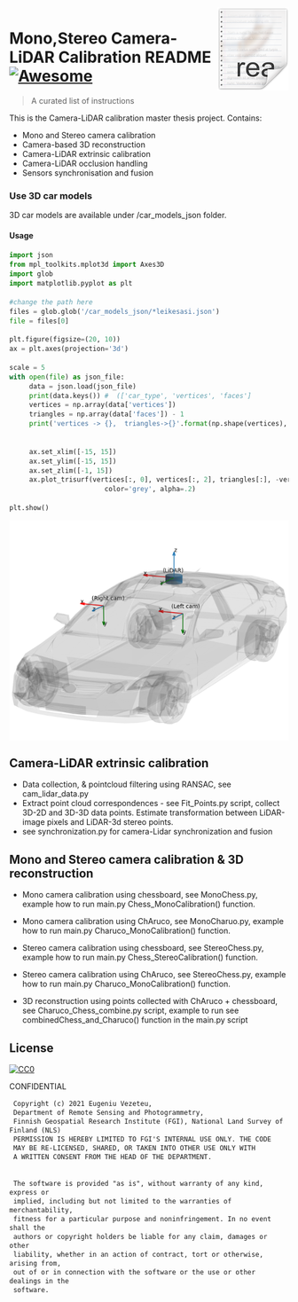<img src="icon.png" align="right" />

# Mono,Stereo Camera-LiDAR Calibration README [![Awesome](https://cdn.rawgit.com/sindresorhus/awesome/d7305f38d29fed78fa85652e3a63e154dd8e8829/media/badge.svg)](https://github.com/sindresorhus/awesome#readme)
>A curated list of instructions

This is the Camera-LiDAR calibration master thesis project.
Contains:
- Mono and Stereo camera calibration
- Camera-based 3D reconstruction
- Camera-LiDAR extrinsic calibration
- Camera-LiDAR occlusion handling
- Sensors synchronisation and fusion

### Use 3D car models
3D car models are available under /car_models_json folder.
#### Usage
```python
import json
from mpl_toolkits.mplot3d import Axes3D
import glob
import matplotlib.pyplot as plt

#change the path here
files = glob.glob('/car_models_json/*leikesasi.json')
file = files[0]

plt.figure(figsize=(20, 10))
ax = plt.axes(projection='3d')

scale = 5
with open(file) as json_file:
     data = json.load(json_file)
     print(data.keys()) #  (['car_type', 'vertices', 'faces']
     vertices = np.array(data['vertices'])
     triangles = np.array(data['faces']) - 1
     print('vertices -> {},  triangles->{}'.format(np.shape(vertices), np.shape(triangles)))


     ax.set_xlim([-15, 15])
     ax.set_ylim([-15, 15])
     ax.set_zlim([-1, 15])
     ax.plot_trisurf(vertices[:, 0], vertices[:, 2], triangles[:], -vertices[:, 1], shade=True,
                        color='grey', alpha=.2)

plt.show()
```
<img src="car_design.png" align="center" />


## Camera-LiDAR extrinsic calibration
- Data collection, & pointcloud filtering using RANSAC, see cam_lidar_data.py
- Extract point cloud correspondences - see Fit_Points.py script, collect 3D-2D and 3D-3D data points. Estimate transformation between LiDAR-image pixels and LiDAR-3d stereo points.
- see synchronization.py for camera-Lidar synchronization and fusion

## Mono and Stereo camera calibration & 3D reconstruction

- Mono camera calibration using chessboard, see MonoChess.py, example how to run main.py Chess_MonoCalibration() function.

- Mono camera calibration using ChAruco, see MonoCharuo.py, example how to run main.py Charuco_MonoCalibration() function.

- Stereo camera calibration using chessboard, see StereoChess.py, example how to run main.py Chess_StereoCalibration() function.

- Stereo camera calibration using ChAruco, see StereoChess.py, example how to run main.py Charuco_MonoCalibration() function.

- 3D reconstruction using points collected with ChAruco + chessboard, see Charuco_Chess_combine.py script, example to run see combinedChess_and_Charuco() function in the main.py script


## License

[![CC0](https://licensebuttons.net/p/zero/1.0/88x31.png)](https://creativecommons.org/publicdomain/zero/1.0/)

CONFIDENTIAL

     Copyright (c) 2021 Eugeniu Vezeteu,
     Department of Remote Sensing and Photogrammetry,
     Finnish Geospatial Research Institute (FGI), National Land Survey of Finland (NLS)
     PERMISSION IS HEREBY LIMITED TO FGI'S INTERNAL USE ONLY. THE CODE
     MAY BE RE-LICENSED, SHARED, OR TAKEN INTO OTHER USE ONLY WITH
     A WRITTEN CONSENT FROM THE HEAD OF THE DEPARTMENT.


     The software is provided "as is", without warranty of any kind, express or
     implied, including but not limited to the warranties of merchantability,
     fitness for a particular purpose and noninfringement. In no event shall the
     authors or copyright holders be liable for any claim, damages or other
     liability, whether in an action of contract, tort or otherwise, arising from,
     out of or in connection with the software or the use or other dealings in the
     software.
